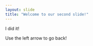 ```yaml
---
layout: slide
title: "Welcome to our second slide!"
---
```

I did it!

Use the left arrow to go back!
